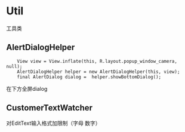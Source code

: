 # Util
工具类
## AlertDialogHelper
    	View view = View.inflate(this, R.layout.popup_window_camera, null);
		AlertDialogHelper helper = new AlertDialogHelper(this, view);
		final AlertDialog dialog =  helper.showBottomDialog();
在下方全屏dialog

## CustomerTextWatcher
对EditText输入格式加限制（字母 数字）

